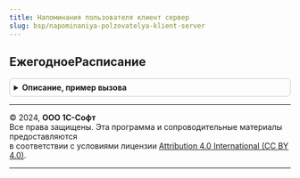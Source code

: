 ```yaml
---
title: Напоминания пользователя клиент сервер
slug: bsp/napominaniya-polzovatelya-klient-server
---
```



## ЕжегодноеРасписание
<details style="margin: 1em 0; padding: 0.5em; border: 1px solid #ccc; border-radius: 6px;">

<summary style="font-weight: bold; cursor: pointer;">Описание, пример вызова</summary>

```bsl

// Возвращает ежегодное расписание для события на указанную дату.
//
// Параметры:
//  ДатаСобытия - Дата - произвольная дата.
//
// Возвращаемое значение:
//  РасписаниеРегламентногоЗадания - расписание.
//
Функция ЕжегодноеРасписание(ДатаСобытия) Экспорт
```

Пример вызова
```bsl
Результат = НапоминанияПользователяКлиентСервер.ЕжегодноеРасписание(ДатаСобытия) 
```
</details>

---

© 2024, **ООО 1С-Софт**  
Все права защищены. Эта программа и сопроводительные материалы предоставляются  
в соответствии с условиями лицензии [Attribution 4.0 International (CC BY 4.0)](https://creativecommons.org/licenses/by/4.0/legalcode).

---
